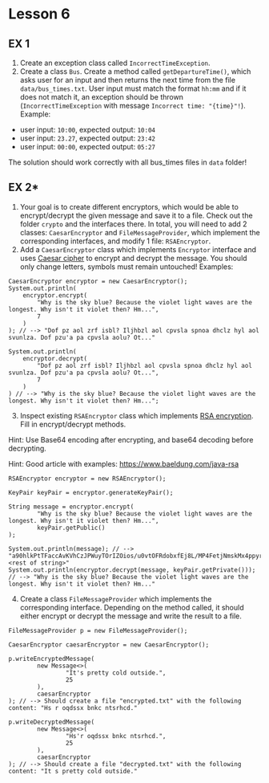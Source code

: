 
Lesson 6
========

EX 1
----

1. Create an exception class called `IncorrectTimeException`. 
2. Create a class `Bus`. Create a method called `getDepartureTime()`, which asks user for an input and then returns
the next time from the file `data/bus_times.txt`. User input must match the format `hh:mm` and if it does not match it,
an exception should be thrown (`IncorrectTimeException` with message `Incorrect time: "{time}"!`).
Example:
* user input: `10:00`, expected output: `10:04`
* user input: `23.27`, expected output: `23:42`
* user input: `00:00`, expected output: `05:27`

The solution should work correctly with all bus_times files in `data` folder!

EX 2*
----

1. Your goal is to create different encryptors, which would be able to encrypt/decrypt the given message and save it to a file.
Check out the folder `crypto` and the interfaces there. In total, you will need to add 2 classes:
`CaesarEncryptor` and `FileMessageProvider`, which implement the corresponding interfaces, and modify 1 file: `RSAEncryptor`.
2. Add a `CaesarEncryptor` class which implements `Encryptor` interface and uses [Caesar cipher](https://en.wikipedia.org/wiki/Caesar_cipher)
to encrypt and decrypt the message. You should only change letters, symbols must remain untouched! Examples:

```
CaesarEncryptor encryptor = new CaesarEncryptor();
System.out.println(
    encryptor.encrypt(
        "Why is the sky blue? Because the violet light waves are the longest. Why isn't it violet then? Hm...",
        7
    )
); // --> "Dof pz aol zrf isbl? Iljhbzl aol cpvsla spnoa dhclz hyl aol svunlza. Dof pzu'a pa cpvsla aolu? Ot..."

System.out.println(
    encryptor.decrypt(
        "Dof pz aol zrf isbl? Iljhbzl aol cpvsla spnoa dhclz hyl aol svunlza. Dof pzu'a pa cpvsla aolu? Ot...",
        7
    )
) // --> "Why is the sky blue? Because the violet light waves are the longest. Why isn't it violet then? Hm...";

```

3. Inspect existing `RSAEncryptor` class which implements [RSA encryption](https://en.wikipedia.org/wiki/RSA_(cryptosystem)). Fill in encrypt/decrypt methods.

Hint: Use Base64 encoding after encrypting, and base64 decoding before decrypting.

Hint: Good article with examples: https://www.baeldung.com/java-rsa

```
RSAEncryptor encryptor = new RSAEncryptor();

KeyPair keyPair = encryptor.generateKeyPair();

String message = encryptor.encrypt(
        "Why is the sky blue? Because the violet light waves are the longest. Why isn't it violet then? Hm...",
        keyPair.getPublic()
);

System.out.println(message); // --> "a90hlkPtTFaccAvKVhCzJPWuyTOrIZOios/u0vtOFRdobxfEj8L/MP4FetjNmskMx4ppyrky <rest of string>"
System.out.println(encryptor.decrypt(message, keyPair.getPrivate())); // --> "Why is the sky blue? Because the violet light waves are the longest. Why isn't it violet then? Hm..."
```

4. Create a class `FileMessageProvider` which implements the corresponding interface.
Depending on the method called, it should either encrypt or decrypt the message and write the result to a file.

```
FileMessageProvider p = new FileMessageProvider();

CaesarEncryptor caesarEncryptor = new CaesarEncryptor();

p.writeEncryptedMessage(
        new Message<>(
                "It's pretty cold outside.",
                25
        ),
        caesarEncryptor
); // --> Should create a file "encrypted.txt" with the following content: "Hs r oqdssx bnkc ntsrhcd."

p.writeDecryptedMessage(
        new Message<>(
                "Hs'r oqdssx bnkc ntsrhcd.",
                25
        ),
        caesarEncryptor
); // --> Should create a file "decrypted.txt" with the following content: "It s pretty cold outside."
```
